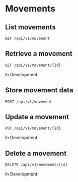 # Movements

## List movements

`GET /api/v1/movement`

## Retrieve a movement

`GET /api/v1/movement/{id}`

<aside class="warning">
In Development.
</aside>

## Store movement data

`POST /api/v1/movement`

## Update a movement

`PUT /api/v1/movement/{id}`

<aside class="warning">
In Development.
</aside>

## Delete a movement

`DELETE /api/v1/movement/{id}`

<aside class="warning">
In Development.
</aside>
